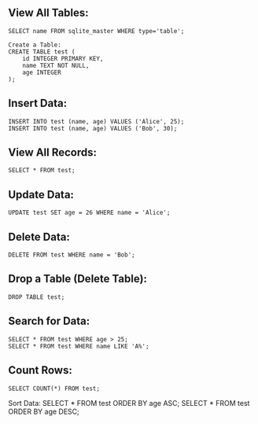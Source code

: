 ## View All Tables:
```
SELECT name FROM sqlite_master WHERE type='table';

Create a Table:
CREATE TABLE test (
    id INTEGER PRIMARY KEY,
    name TEXT NOT NULL,
    age INTEGER
);
```
## Insert Data:
```
INSERT INTO test (name, age) VALUES ('Alice', 25);
INSERT INTO test (name, age) VALUES ('Bob', 30);
```
## View All Records:
```
SELECT * FROM test;
```
## Update Data:
```
UPDATE test SET age = 26 WHERE name = 'Alice';
```
## Delete Data:
```
DELETE FROM test WHERE name = 'Bob';
```
## Drop a Table (Delete Table):
```
DROP TABLE test;
```
## Search for Data:
```
SELECT * FROM test WHERE age > 25;
SELECT * FROM test WHERE name LIKE 'A%';
```
## Count Rows:
```
SELECT COUNT(*) FROM test;
```
Sort Data:
SELECT * FROM test ORDER BY age ASC;
SELECT * FROM test ORDER BY age DESC;
